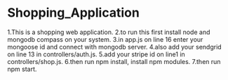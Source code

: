 # Shopping_Application

1.This is a shopping web application.
2.to run this first install node and mongodb compass on your system.
3.in app.js on line 16 enter your mongoose id and connect with mongodb server.
4.also add your sendgrid on line 13 in controllers/auth.js.
5.add your stripe id on line1 in controllers/shop.js.
6.then run npm install, install npm modules.
7.then run npm start.
